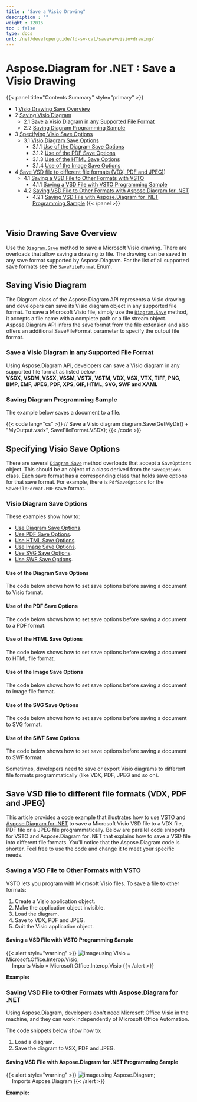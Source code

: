```yaml
---
title : "Save a Visio Drawing" 
description : "" 
weight : 12016 
toc : false
type: docs
url: /net/developerguide/ld-sv-cvt/save+a+visio+drawing/
---
```


# Aspose.Diagram for .NET : Save a Visio Drawing


{{< panel title="Contents Summary" style="primary" >}}
*   1 [Visio Drawing Save Overview](#visio-drawing-save-overview)
*   2 [Saving Visio Diagram](#saving-visio-diagram)
    *   2.1 [Save a Visio Diagram in any Supported File Format](#save-a-visio-diagram-in-any-supported-file-format)
    *   2.2 [Saving Diagram Programming Sample](#saving-diagram-programming-sample)
*   3 [Specifying Visio Save Options](#specifying-visio-save-options)
    *   3.1 [Visio Diagram Save Options](#visio-diagram-save-options)
        *   3.1.1 [Use of the Diagram Save Options](#use-of-the-diagram-save-options)
        *   3.1.2 [Use of the PDF Save Options](#use-of-the-pdf-save-options)
        *   3.1.3 [Use of the HTML Save Options](#use-of-the-html-save-options)
        *   3.1.4 [Use of the Image Save Options](#use-of-the-image-save-options)
*   4 [Save VSD file to different file formats (VDX, PDF and JPEG)](#save-vsd-file-to-different-file-formats-(vdx,-pdf-and-jpeg)))
    *   4.1 [Saving a VSD File to Other Formats with VSTO](#saving-a-vsd-file-to-other-formats-with-vsto)
        *   4.1.1 [Saving a VSD File with VSTO Programming Sample](#saving-a-vsd-file-with-vsto-programming-sample)
    *   4.2 [Saving VSD File to Other Formats with Aspose.Diagram for .NET](#saving-vsd-file-to-other-formats-with-aspose.diagram-for-.net)
        *   4.2.1 [Saving VSD File with Aspose.Diagram for .NET Programming Sample](#saving-vsd-file-with-aspose.diagram-for-.net-programming-sample)
{{< /panel >}}
 

 

## Visio Drawing Save Overview

Use the [`Diagram.Save`](#) method to save a Microsoft Visio drawing. There are overloads that allow saving a drawing to file. The drawing can be saved in any save format supported by Aspose.Diagram. For the list of all supported save formats see the [`SaveFileFormat`](#) Enum.

## Saving Visio Diagram

The Diagram class of the Aspose.Diagram API represents a Visio drawing and developers can save its Visio diagram object in any supported file format. To save a Microsoft Visio file, simply use the [`Diagram.Save`](#) method, it accepts a file name with a complete path or a file stream object. Aspose.Diagram API infers the save format from the file extension and also offers an additional SaveFileFormat parameter to specify the output file format.

### Save a Visio Diagram in any Supported File Format

Using Aspose.Diagram API, developers can save a Visio diagram in any supported file format as listed below:  
**VSDX, VSDM, VSSX, VSSM, VSTX, VSTM, VDX, VSX, VTX, TIFF, PNG, BMP, EMF, JPEG, PDF, XPS, GIF, HTML, SVG, SWF and XAML**

### Saving Diagram Programming Sample

The example below saves a document to a file.

{{< code lang="cs" >}}
// Save a Visio diagram
diagram.Save(GetMyDir() + "MyOutput.vsdx", SaveFileFormat.VSDX);
{{< /code >}}

## Specifying Visio Save Options

There are several [`Diagram.Save`](#) method overloads that accept a `SaveOptions` object. This should be an object of a class derived from the `SaveOptions` class. Each save format has a corresponding class that holds save options for that save format. For example, there is `PdfSaveOptions` for the `SaveFileFormat.PDF` save format.

### Visio Diagram Save Options

These examples show how to:

*   [Use Diagram Save Options](#use-of-the-diagram-save-options).
*   [Use PDF Save Options](#use-of-the-pdf-save-options).
*   [Use HTML Save Options](#use-of-the-html-save-options).
*   [Use Image Save Options](#use-of-the-image-save-options).
*   [Use SVG Save Options](#use-of-the-svg-save-options).
*   [Use SWF Save Options](#use-of-the-swf-save-options).

#### Use of the Diagram Save Options

The code below shows how to set save options before saving a document to Visio format.

  

#### Use of the PDF Save Options

The code below shows how to set save options before saving a document to a PDF format.

  

#### Use of the HTML Save Options

The code below shows how to set save options before saving a document to HTML file format.

  

#### Use of the Image Save Options

The code below shows how to set save options before saving a document to image file format.

  
#### Use of the SVG Save Options

The code below shows how to set save options before saving a document to SVG format.

  
#### Use of the SWF Save Options

The code below shows how to set save options before saving a document to SWF format.

Sometimes, developers need to save or export Visio diagrams to different file formats programmatically (like VDX, PDF, JPEG and so on).

## Save VSD file to different file formats (VDX, PDF and JPEG)

This article provides a code example that illustrates how to use [VSTO](https://docs2.aspose.com/diagram/net/developerguide/ld-sv-cvt/save+a+visio+drawing) and [Aspose.Diagram for .NET](https://docs2.aspose.com/diagram/net/developerguide/ld-sv-cvt/save+a+visio+drawing) to save a Microsoft Visio VSD file to a VDX file, PDF file or a JPEG file programmatically. Below are parallel code snippets for VSTO and Aspose.Diagram for .NET that explains how to save a VSD file into different file formats. You'll notice that the Aspose.Diagram code is shorter. Feel free to use the code and change it to meet your specific needs.

### Saving a VSD File to Other Formats with VSTO

VSTO lets you program with Microsoft Visio files. To save a file to other formats:

1.  Create a Visio application object.
2.  Make the application object invisible.
3.  Load the diagram.
4.  Save to VDX, PDF and JPEG.
5.  Quit the Visio application object.

#### Saving a VSD File with VSTO Programming Sample

{{< alert style="warning" >}}
![image](https://docs2.aspose.com/diagram/net/attachments/thumbnails/warningmark.png)using Visio = Microsoft.Office.Interop.Visio;    
&nbsp;&nbsp;&nbsp;&nbsp;Imports Visio = Microsoft.Office.Interop.Visio
{{< /alert >}}

**Example:**

### Saving VSD File to Other Formats with Aspose.Diagram for .NET

Using Aspose.Diagram, developers don't need Microsoft Office Visio in the machine, and they can work independently of Microsoft Office Automation.

The code snippets below show how to:

1.  Load a diagram.
2.  Save the diagram to VSX, PDF and JPEG.

#### Saving VSD File with Aspose.Diagram for .NET Programming Sample

{{< alert style="warning" >}}
![image](https://docs2.aspose.com/diagram/net/attachments/thumbnails/warningmark.png)using Aspose.Diagram;   
&nbsp;&nbsp;&nbsp;&nbsp;Imports Aspose.Diagram
{{< /alert >}}

**Example:**

